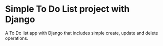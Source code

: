 # Simple To Do List project with Django

A To Do list app with Django that includes simple create, update and delete operations. 